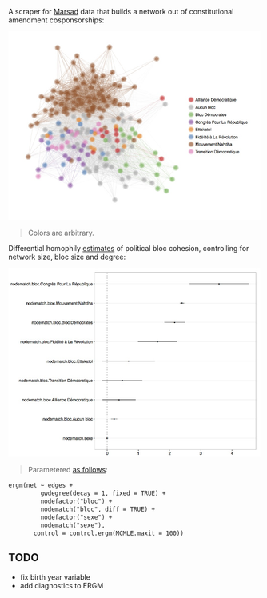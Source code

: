 A scraper for [Marsad](http://www.marsad.tn) data that builds a network out of constitutional amendment cosponsorships:

![](plots/constitution_network.jpg)

> Colors are arbitrary.

Differential homophily [estimates](http://cran.r-project.org/web/packages/ergm/) of political bloc cohesion, controlling for network size, bloc size and degree:

![](plots/ergm_homophilies.jpg)

> Parametered [as follows](https://github.com/briatte/marsad/blob/master/marsad.r#L255-L261):

```{S}
ergm(net ~ edges +
         gwdegree(decay = 1, fixed = TRUE) +
         nodefactor("bloc") +
         nodematch("bloc", diff = TRUE) + 
         nodefactor("sexe") +
         nodematch("sexe"),
       control = control.ergm(MCMLE.maxit = 100))
```

## TODO

* fix birth year variable
* add diagnostics to ERGM
